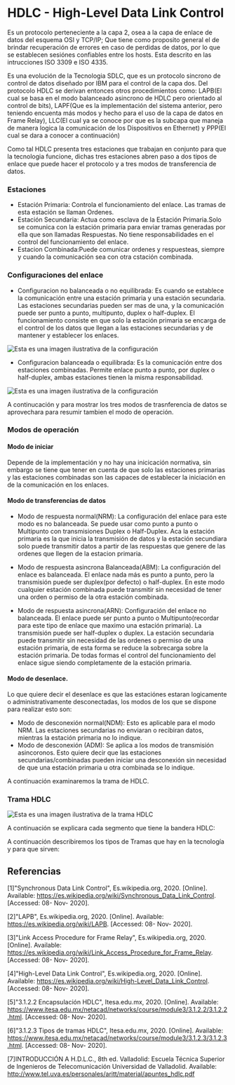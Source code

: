 # HDLC - High-Level Data Link Control
Es un protocolo perteneciente a la capa 2, osea a la capa de enlace de datos del esquema OSI y TCP/IP; Que tiene como proposito general el de brindar recuperación de errores en caso de perdidas de datos, por lo que se establecen sesiónes confiables entre los hosts. Esta descrito en las intrucciones ISO 3309 e ISO 4335.

Es una evolución de la Tecnologia SDLC, que es un protocolo sincrono de control de datos diseñado por  IBM para el control de la capa dos. Del protocolo HDLC se derivan entonces otros procedimientos como: LAPB(El cual se basa en el modo balanceado asincrono de HDLC pero orientado al control de bits), LAPF(Que es la implementación del sistema anterior, pero teniendo encuenta más modos y hecho para el uso de la capa de datos en Frame Relay), LLC(El cual ya se conoce por que es la subcapa que maneja de manera logica la comunicación de los Dispositivos en Ethernet) y PPP(El cual se dara a conocer a continuación)

Como tal HDLC presenta tres estaciones que trabajan en conjunto para que la tecnologia funcione, dichas tres estaciones abren paso a dos tipos de enlace que puede hacer el protocolo y a tres modos de transferencia de datos.

### Estaciones
* Estación Primaria: Controla el funcionamiento del enlace. Las tramas de esta estación se llaman Ordenes.
* Estación Secundaria: Actua como esclava de la Estación Primaria.Solo se comunica con la estación primaria para enviar tramas generadas por ella que son llamadas Respuestas. No tiene responsabilidades en el control del funcionamiento del enlace. 
* Estacion Combinada:Puede comunicar ordenes y respuesteas, siempre y cuando la comunicación sea con otra cstación combinada.

### Configuraciones del enlace
* Configuracion no balanceada o no equilibrada: Es cuando se establece la comunicación entre una estación primaria y una estación secundaria. Las estaciones secundarias pueden ser mas de una, y la comunicación puede ser punto a punto, multipunto, duplex o half-duplex. El funcionamiento consiste en que solo la estación primaria se encarga de el control de los datos que llegan a las estaciones secundarias y de mantener y establecer los enlaces.


![Esta es una imagen ilustrativa de la configuración](https://github.com/Saroui/myPublicRepo/blob/master/expoTelematica/Selecci%C3%B3n_018.png)


* Configuracion balanceada o equilibrada: Es la comunicación entre dos estaciones combinadas. Permite enlace punto a punto, por duplex o half-duplex, ambas estaciones tienen la misma responsabilidad.

![Esta es una imagen ilustrativa de la configuración](https://github.com/Saroui/myPublicRepo/blob/master/expoTelematica/Selecci%C3%B3n_019.png)

A continucación y para mostrar los tres modos de trasnferencia de datos se aprovechara para resumir tambien el modo de operación.

### Modos de operación

#### Modo de iniciar

Depende de la implementación y no hay una inicicación normativa, sin embargo se tiene que tener en cuenta de que solo las estaciones primarias y las estaciones combinadas son las capaces de establecer la iniciación en de la comunicación en los enlaces.

#### Modo de transferencias de datos

* Modo de respuesta normal(NRM): La configuración del enlace para este modo es no balanceada. Se puede usar como punto a punto o Multipunto con transmisiones Duplex o Half-Duplex. Aca la estación primaria es la que inicia la transmisión de datos y la estación secundiara solo puede transmitir datos a partir de las respuestas que genere de las ordenes que llegen de la estacion primaria.

* Modo de respuesta asincrona Balanceada(ABM): La configuración del enlace es balanceada.  El enlace nada más es punto a punto, pero la transmisión puede ser duplex(por defecto) o half-duplex. En este modo cualquier estación combinada puede transmitir sin necesidad de tener una orden o permiso de la otra estación combinada.

* Modo de respuesta asincrona(ARN): Configuración del enlace no balanceada. El enlace puede ser punto a punto o Multipunto(recordar para este tipo de enlace que maximo una estación primaria). La transmisión puede ser half-duplex o duplex. La estación secundaria puede transmitir sin necesidad de las ordenes o permiso de una estación primaria, de esta forma se reduce la sobrecarga sobre la estación primaria. De todas formas el control del funcionamiento del enlace sigue siendo completamente de la estación primaria.

#### Modo de desenlace.
Lo que quiere decir el desenlace es que las estaciónes estaran logicamente o administrativamente desconectadas, los modos de los que se dispone para realizar esto son:

* Modo de desconexión normal(NDM): Esto es aplicable para el modo NRM. Las estaciones secundarias no enviaran o recibiran datos, mientras la estación primaria no lo indique.
* Modo de desconexión (ADM): Se aplica a los modos de transmisión asincoronos. Esto quiere decir que las estaciones secundarias/combinadas pueden iniciar una desconexión sin necesidad de que una estación primaria u otra combinada se lo indique.

A continuación examinaremos la trama de HDLC.

### Trama HDLC

![Esta es una imagen ilustrativa de la trama HDLC](https://github.com/Saroui/myPublicRepo/blob/master/expoTelematica/Selecci%C3%B3n_020.png)

A continuación se explicara cada segmento que tiene la bandera HDLC:

A continuación describiremos los tipos de Tramas que hay en la tecnología y para que sirven:



## Referencias
[1]"Synchronous Data Link Control", Es.wikipedia.org, 2020. [Online]. Available: https://es.wikipedia.org/wiki/Synchronous_Data_Link_Control. [Accessed: 08- Nov- 2020].

[2]"LAPB", Es.wikipedia.org, 2020. [Online]. Available: https://es.wikipedia.org/wiki/LAPB. [Accessed: 08- Nov- 2020].

[3]"Link Access Procedure for Frame Relay", Es.wikipedia.org, 2020. [Online]. Available: https://es.wikipedia.org/wiki/Link_Access_Procedure_for_Frame_Relay. [Accessed: 08- Nov- 2020].

[4]"High-Level Data Link Control", Es.wikipedia.org, 2020. [Online]. Available: https://es.wikipedia.org/wiki/High-Level_Data_Link_Control. [Accessed: 08- Nov- 2020].

[5]"3.1.2.2 Encapsulación HDLC", Itesa.edu.mx, 2020. [Online]. Available: https://www.itesa.edu.mx/netacad/networks/course/module3/3.1.2.2/3.1.2.2.html. [Accessed: 08- Nov- 2020].

[6]"3.1.2.3 Tipos de tramas HDLC", Itesa.edu.mx, 2020. [Online]. Available: https://www.itesa.edu.mx/netacad/networks/course/module3/3.1.2.3/3.1.2.3.html. [Accessed: 08- Nov- 2020].

[7]INTRODUCCIÓN A H.D.L.C., 8th ed. Valladolid: Escuela Técnica Superior de Ingenieros de Telecomunicación Universidad de Valladolid. Available: http://www.tel.uva.es/personales/aritt/material/apuntes_hdlc.pdf

